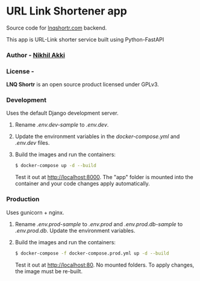 <!--
 Copyright (c) 2022 Nikhil Akki
 
 This software is released under the MIT License.
 https://opensource.org/licenses/MIT
-->

# URL Link Shortener app

Source code for [lnqshortr.com](https://lnqshortr.com) backend.

This app is URL-Link shorter service built using Python-FastAPI

### Author - [Nikhil Akki](https://nikhilakki.in)

### License -

**LNQ Shortr** is an open source product licensed under GPLv3.

### Development

Uses the default Django development server.

1. Rename *.env.dev-sample* to *.env.dev*.
1. Update the environment variables in the *docker-compose.yml* and *.env.dev* files.
1. Build the images and run the containers:

    ```sh
    $ docker-compose up -d --build
    ```

    Test it out at [http://localhost:8000](http://localhost:8000). The "app" folder is mounted into the container and your code changes apply automatically.

### Production

Uses gunicorn + nginx.

1. Rename *.env.prod-sample* to *.env.prod* and *.env.prod.db-sample* to *.env.prod.db*. Update the environment variables.
1. Build the images and run the containers:

    ```sh
    $ docker-compose -f docker-compose.prod.yml up -d --build
    ```

    Test it out at [http://localhost:80](http://localhost:80). No mounted folders. To apply changes, the image must be re-built.
